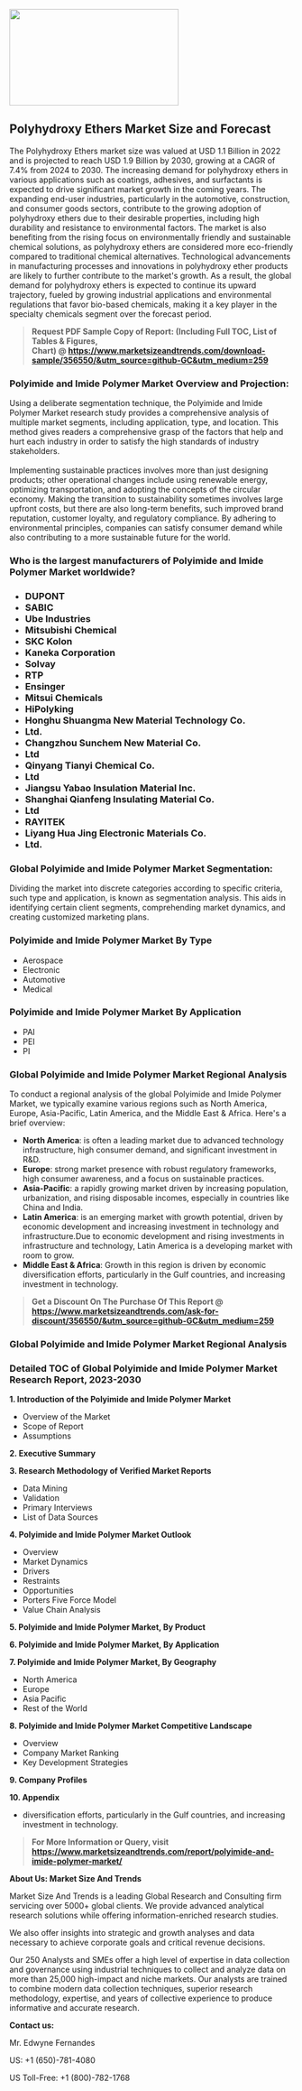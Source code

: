 <p><img class="alignnone size-medium wp-image-20088" src="https://ffe5etoiles.com/wp-content/uploads/2024/12/MST1-300x171.png" alt="" width="300" height="171" /></p><h2>Polyhydroxy Ethers Market Size and Forecast</h2><p>The Polyhydroxy Ethers market size was valued at USD 1.1 Billion in 2022 and is projected to reach USD 1.9 Billion by 2030, growing at a CAGR of 7.4% from 2024 to 2030. The increasing demand for polyhydroxy ethers in various applications such as coatings, adhesives, and surfactants is expected to drive significant market growth in the coming years. The expanding end-user industries, particularly in the automotive, construction, and consumer goods sectors, contribute to the growing adoption of polyhydroxy ethers due to their desirable properties, including high durability and resistance to environmental factors. The market is also benefiting from the rising focus on environmentally friendly and sustainable chemical solutions, as polyhydroxy ethers are considered more eco-friendly compared to traditional chemical alternatives. Technological advancements in manufacturing processes and innovations in polyhydroxy ether products are likely to further contribute to the market's growth. As a result, the global demand for polyhydroxy ethers is expected to continue its upward trajectory, fueled by growing industrial applications and environmental regulations that favor bio-based chemicals, making it a key player in the specialty chemicals segment over the forecast period.</p></p><blockquote id="" class=""><strong>Request PDF Sample Copy of Report: (Including Full TOC, List of Tables &amp; Figures, Chart)&nbsp;@&nbsp;<strong><a href="https://www.marketsizeandtrends.com/download-sample/356550/&utm_source=github-GC&utm_medium=259" target="_blank">https://www.marketsizeandtrends.com/download-sample/356550/&utm_source=github-GC&utm_medium=259</a></strong></strong></blockquote><h3 id="" class="">Polyimide and Imide Polymer Market&nbsp;Overview and Projection:</h3><p id="" class="">Using a deliberate segmentation technique, the Polyimide and Imide Polymer Market research study provides a comprehensive analysis of multiple market segments, including application, type, and location. This method gives readers a comprehensive grasp of the factors that help and hurt each industry in order to satisfy the high standards of industry stakeholders. <br /> <br />Implementing sustainable practices involves more than just designing products; other operational changes include using renewable energy, optimizing transportation, and adopting the concepts of the circular economy. Making the transition to sustainability sometimes involves large upfront costs, but there are also long-term benefits, such improved brand reputation, customer loyalty, and regulatory compliance. By adhering to environmental principles, companies can satisfy consumer demand while also contributing to a more sustainable future for the world.</p><h3 id="" class="">Who is the largest manufacturers of&nbsp;Polyimide and Imide Polymer Market worldwide?</h3><h3 class=""><p><ul><li>DUPONT </li><li> SABIC </li><li> Ube Industries </li><li> Mitsubishi Chemical </li><li> SKC Kolon </li><li> Kaneka Corporation </li><li> Solvay </li><li> RTP </li><li> Ensinger </li><li> Mitsui Chemicals </li><li> HiPolyking </li><li> Honghu Shuangma New Material Technology Co. </li><li> Ltd. </li><li> Changzhou Sunchem New Material Co. </li><li> Ltd </li><li> Qinyang Tianyi Chemical Co. </li><li> Ltd </li><li> Jiangsu Yabao Insulation Material Inc. </li><li> Shanghai Qianfeng Insulating Material Co. </li><li> Ltd </li><li> RAYITEK </li><li> Liyang Hua Jing Electronic Materials Co. </li><li> Ltd.</li></ul></p></h3><h3 id="" class="">Global&nbsp;Polyimide and Imide Polymer Market Segmentation:</h3><p id="" class="">Dividing the market into discrete categories according to specific criteria, such type and application, is known as segmentation analysis. This aids in identifying certain client segments, comprehending market dynamics, and creating customized marketing plans.</p><h3 id="" class="">Polyimide and Imide Polymer Market&nbsp;By Type</h3><p><p><ul><li>Aerospace</li><li> Electronic</li><li> Automotive</li><li> Medical</p></li></ul></p></p><h3 id="" class="">Polyimide and Imide Polymer Market&nbsp;By Application</h3><p class=""><p><ul><li>PAI</li><li> PEI</li><li> PI</li></ul></p></p><h3 id="" class="">Global Polyimide and Imide Polymer Market Regional Analysis</h3><p id="" class="">To conduct a regional analysis of the global Polyimide and Imide Polymer Market, we typically examine various regions such as North America, Europe, Asia-Pacific, Latin America, and the Middle East &amp; Africa. Here's a brief overview:</p><ul><li><strong>North America</strong>: is often a leading market due to advanced technology infrastructure, high consumer demand, and significant investment in R&amp;D.</li><li><strong>Europe</strong>: strong market presence with robust regulatory frameworks, high consumer awareness, and a focus on sustainable practices.</li><li><strong>Asia-Pacific</strong>: a rapidly growing market driven by increasing population, urbanization, and rising disposable incomes, especially in countries like China and India.</li><li><strong>Latin America</strong>: is an emerging market with growth potential, driven by economic development and increasing investment in technology and infrastructure.Due to economic development and rising investments in infrastructure and technology, Latin America is a developing market with room to grow.</li><li><strong>Middle East &amp; Africa</strong>: Growth in this region is driven by economic diversification efforts, particularly in the Gulf countries, and increasing investment in technology.</li></ul><blockquote id="" class=""><strong>Get a Discount On The Purchase Of This Report @ <strong><a href="https://www.marketsizeandtrends.com/ask-for-discount/356550/&utm_source=github-GC&utm_medium=259" target="_blank">https://www.marketsizeandtrends.com/ask-for-discount/356550/&utm_source=github-GC&utm_medium=259</a></strong></strong></blockquote><h3 id="" class="">Global Polyimide and Imide Polymer Market Regional Analysis</h3><h3 id="" class="">Detailed TOC of Global Polyimide and Imide Polymer Market Research Report, 2023-2030</h3><p id="" class=""><strong>1. Introduction of the Polyimide and Imide Polymer Market</strong></p><ul><li>Overview of the Market</li><li>Scope of Report</li><li>Assumptions</li></ul><p id="" class=""><strong>2. Executive Summary</strong></p><p id="" class=""><strong>3. Research Methodology of Verified Market Reports</strong></p><ul><li>Data Mining</li><li>Validation</li><li>Primary Interviews</li><li>List of Data Sources</li></ul><p id="" class=""><strong>4. Polyimide and Imide Polymer Market Outlook</strong></p><ul><li>Overview</li><li>Market Dynamics</li><li>Drivers</li><li>Restraints</li><li>Opportunities</li><li>Porters Five Force Model</li><li>Value Chain Analysis</li></ul><p id="" class=""><strong>5. Polyimide and Imide Polymer Market, By Product</strong></p><p id="" class=""><strong>6. Polyimide and Imide Polymer Market, By Application</strong></p><p id="" class=""><strong>7. Polyimide and Imide Polymer Market, By Geography</strong></p><ul><li>North America</li><li>Europe</li><li>Asia Pacific</li><li>Rest of the World</li></ul><p id="" class=""><strong>8. Polyimide and Imide Polymer Market Competitive Landscape</strong></p><ul><li>Overview</li><li>Company Market Ranking</li><li>Key Development Strategies</li></ul><p id="" class=""><strong>9. Company Profiles</strong></p><p id="" class=""><strong>10. Appendix</strong></p><ul><li>diversification efforts, particularly in the Gulf countries, and increasing investment in technology.</li></ul><blockquote id="" class=""><strong>For More Information or Query, visit <strong><strong><a href="https://www.marketsizeandtrends.com/report/polyimide-and-imide-polymer-market/" target="_blank">https://www.marketsizeandtrends.com/report/polyimide-and-imide-polymer-market/</a></strong></strong></strong></blockquote><p id="" class=""><strong>About Us: Market Size And Trends</strong></p><p id="" class="">Market Size And Trends is a leading Global Research and Consulting firm servicing over 5000+ global clients. We provide advanced analytical research solutions while offering information-enriched research studies.</p><p id="" class="">We also offer insights into strategic and growth analyses and data necessary to achieve corporate goals and critical revenue decisions.</p><p id="" class="">Our 250 Analysts and SMEs offer a high level of expertise in data collection and governance using industrial techniques to collect and analyze data on more than 25,000 high-impact and niche markets. Our analysts are trained to combine modern data collection techniques, superior research methodology, expertise, and years of collective experience to produce informative and accurate research.</p><p id="" class=""><strong>Contact us:</strong></p><p id="" class="">Mr. Edwyne Fernandes</p><p id="" class="">US: +1 (650)-781-4080</p><p id="" class="">US Toll-Free: +1 (800)-782-1768</p>
